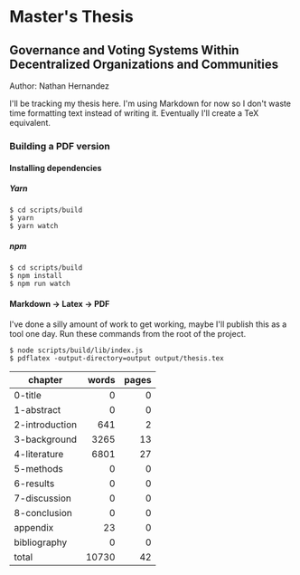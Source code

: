 Master's Thesis
===============
Governance and Voting Systems Within Decentralized Organizations and Communities
--------------------------------------------------------------------------------
Author: Nathan Hernandez

I'll be tracking my thesis here. I'm using Markdown for now so I don't waste
time formatting text instead of writing it. Eventually I'll create a TeX
equivalent.

### Building a PDF version
#### Installing dependencies
##### Yarn
```
$ cd scripts/build
$ yarn
$ yarn watch
```

##### npm
```
$ cd scripts/build
$ npm install
$ npm run watch
```
#### Markdown -> Latex -> PDF
I've done a silly amount of work to get working, maybe I'll publish this as a
tool one day. Run these commands from the root of the project.
```
$ node scripts/build/lib/index.js
$ pdflatex -output-directory=output output/thesis.tex
```

|             chapter|   words|   pages|
|--------------------|-------:|-------:|
|             0-title|       0|       0|
|          1-abstract|       0|       0|
|      2-introduction|     641|       2|
|        3-background|    3265|      13|
|        4-literature|    6801|      27|
|           5-methods|       0|       0|
|           6-results|       0|       0|
|        7-discussion|       0|       0|
|        8-conclusion|       0|       0|
|            appendix|      23|       0|
|        bibliography|       0|       0|
|               total|   10730|      42|

